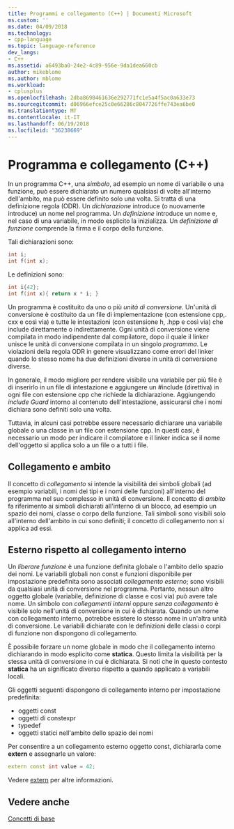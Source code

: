 ```yaml
---
title: Programmi e collegamento (C++) | Documenti Microsoft
ms.custom: ''
ms.date: 04/09/2018
ms.technology:
- cpp-language
ms.topic: language-reference
dev_langs:
- C++
ms.assetid: a6493ba0-24e2-4c89-956e-9da1dea660cb
author: mikeblome
ms.author: mblome
ms.workload:
- cplusplus
ms.openlocfilehash: 2dba8698461636e292771fc1e5a4f5ac0a633e73
ms.sourcegitcommit: d06966efce25c0e66286c8047726ffe743ea6be0
ms.translationtype: MT
ms.contentlocale: it-IT
ms.lasthandoff: 06/19/2018
ms.locfileid: "36238669"
---
```

# <a name="program-and-linkage-c"></a>Programma e collegamento (C++)

In un programma C++, una *simbolo*, ad esempio un nome di variabile o una funzione, può essere dichiarato un numero qualsiasi di volte all'interno dell'ambito, ma può essere definito solo una volta. Si tratta di una definizione regola (ODR). Un *dichiarazione* introduce (o nuovamente introduce) un nome nel programma. Un *definizione* introduce un nome e, nel caso di una variabile, in modo esplicito la inizializza. Un *definizione di funzione* comprende la firma e il corpo della funzione.

Tali dichiarazioni sono:

```cpp
int i;
int f(int x);
```

Le definizioni sono:

```cpp
int i{42};
int f(int x){ return x * i; }
```

Un programma è costituito da uno o più *unità di conversione*. Un'unità di conversione è costituito da un file di implementazione (con estensione cpp,. cxx e così via) e tutte le intestazioni (con estensione h, .hpp e così via) che include direttamente o indirettamente. Ogni unità di conversione viene compilata in modo indipendente dal compilatore, dopo il quale il linker unisce le unità di conversione compilata in un singolo *programma*. Le violazioni della regola ODR in genere visualizzano come errori del linker quando lo stesso nome ha due definizioni diverse in unità di conversione diverse.

In generale, il modo migliore per rendere visibile una variabile per più file è di inserirlo in un file di intestazione e aggiungere un #include (direttiva) in ogni file con estensione cpp che richiede la dichiarazione. Aggiungendo *include Guard* intorno al contenuto dell'intestazione, assicurarsi che i nomi dichiara sono definiti solo una volta.

Tuttavia, in alcuni casi potrebbe essere necessario dichiarare una variabile globale o una classe in un file con estensione cpp. In questi casi, è necessario un modo per indicare il compilatore e il linker indica se il nome dell'oggetto si applica solo a un file o a tutti i file.

## <a name="linkage-vs-scope"></a>Collegamento e ambito

Il concetto di *collegamento* si intende la visibilità dei simboli globali (ad esempio variabili, i nomi dei tipi e i nomi delle funzioni) all'interno del programma nel suo complesso in unità di conversione. Il concetto di *ambito* fa riferimento ai simboli dichiarati all'interno di un blocco, ad esempio un spazio dei nomi, classe o corpo della funzione. Tali simboli sono visibili solo all'interno dell'ambito in cui sono definiti; il concetto di collegamento non si applica ad essi. 

## <a name="external-vs-internal-linkage"></a>Esterno rispetto al collegamento interno

Un *liberare funzione* è una funzione definita globale o l'ambito dello spazio dei nomi. Le variabili globali non const e funzioni disponibile per impostazione predefinita sono associati *collegamento esterno*; sono visibili da qualsiasi unità di conversione nel programma. Pertanto, nessun altro oggetto globale (variabile, definizione di classe e così via) può avere tale nome. Un simbolo con *collegamenti interni* oppure *senza collegamento* è visibile solo nell'unità di conversione in cui è dichiarata. Quando un nome con collegamento interno, potrebbe esistere lo stesso nome in un'altra unità di conversione. Le variabili dichiarate con le definizioni delle classi o corpi di funzione non dispongono di collegamento. 

È possibile forzare un nome globale in modo che il collegamento interno dichiarando in modo esplicito come **statica**. Questo limita la visibilità per la stessa unità di conversione in cui è dichiarata. Si noti che in questo contesto **statica** ha un significato diverso rispetto a quando applicato a variabili locali.

Gli oggetti seguenti dispongono di collegamento interno per impostazione predefinita:
- oggetti const
- oggetti di constexpr
- typedef
- oggetti statici nell'ambito dello spazio dei nomi

Per consentire a un collegamento esterno oggetto const, dichiararla come **extern** e assegnarle un valore:

```cpp
extern const int value = 42;
```

Vedere [extern](extern-cpp.md) per altre informazioni.

## <a name="see-also"></a>Vedere anche

 [Concetti di base](../cpp/basic-concepts-cpp.md)